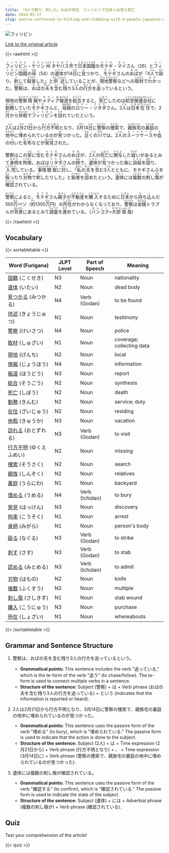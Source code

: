 ```yaml
---
title: 「4人で殴り、刺した」おばが供述　フィリピンで日本人女性ら死亡
date: 2024-03-17
slug: auntie-confessed-to-hitting-and-stabbing-with-4-people-japanese-woman-and-others-died-in-the-philippines
---
```


![フィリピン](https://www.asahicom.jp/imgopt/img/eafbb26a47/comm_L/AS20240317001340.jpg "フィリピン")

[Link to the original article](https://asahi.com/articles/ASS3K45PTS3KUHBI003.html?iref=comtop_7_03)

{{< rawhtml >}}
<p><ruby>フィリピン<rt>ふぃりぴん</rt></ruby>・<ruby>ケソン<rt>けそん</rt></ruby><ruby>州<rt>しゅう</rt></ruby><ruby>タヤバス<rt>たやばす</rt></ruby><ruby>市<rt>し</rt></ruby>で<ruby>日本<rt>にほん</rt></ruby><ruby>国籍<rt>こくせき</rt></ruby>の<ruby>モテギ<rt>もてぎ</rt></ruby>・<ruby>マイ<rt>まい</rt></ruby>さん（26）と<ruby>フィリピン<rt>ふぃりぴん</rt></ruby><ruby>国籍<rt>こくせき</rt></ruby>の<ruby>母<rt>はは</rt></ruby>（54）の<ruby>遺体<rt>いたい</rt></ruby>が14<ruby>日<rt>にち</rt></ruby>に<ruby>見<rt>み</rt></ruby>つかり、<ruby>モテギ<rt>もてぎ</rt></ruby>さんの<ruby>おば<rt>おば</rt></ruby>が「4<ruby>人<rt>にん</rt></ruby>で<ruby>殴<rt>なぐ</rt></ruby>り、<ruby>刺<rt>さ</rt></ruby>して<ruby>殺害<rt>さつがい</rt></ruby>した」と<ruby>供述<rt>きょうじゅつ</rt></ruby>していることが、<ruby>現地<rt>げんち</rt></ruby><ruby>警察<rt>けいさつ</rt></ruby>などへの<ruby>取材<rt>しゅざい</rt></ruby>で<ruby>わか<rt>わか</rt></ruby>った。<ruby>警察<rt>けいさつ</rt></ruby>は、<ruby>おば<rt>おば</rt></ruby>の<ruby>夫<rt>おっと</rt></ruby>を<ruby>含<rt>ふく</rt></ruby>む<ruby>残<rt>のこ</rt></ruby>り3<ruby>人<rt>にん</rt></ruby>の<ruby>行方<rt>ゆくえ</rt></ruby>を<ruby>追<rt>お</rt></ruby>っているという。</p>

<p>現地の<ruby>警察<rt>けいさつ</rt></ruby><ruby>情報<rt>じょうほう</rt></ruby>や<ruby>メディア<rt>めでぃあ</rt></ruby><ruby>報道<rt>ほうどう</rt></ruby>を<ruby>総合<rt>そうごう</rt></ruby>すると、<ruby>死亡<rt>しぼう</rt></ruby>したのは<ruby>航空<rt>こうくう</rt></ruby><ruby>関連<rt>かんれん</rt></ruby><ruby>会社<rt>かいしゃ</rt></ruby>に<ruby>勤務<rt>きんむ</rt></ruby>していた<ruby>モテギ<rt>もてぎ</rt></ruby>さんと、<ruby>母親<rt>ははおや</rt></ruby>の<ruby>ロリー・リタダ<rt>ろりー・りただ</rt></ruby>さん。2<ruby>人<rt>にん</rt></ruby>は<ruby>日本<rt>にほん</rt></ruby><ruby>在住<rt>ざいじゅう</rt></ruby>で、2<ruby>月<rt>がつ</rt></ruby>から<ruby>休暇<rt>きゅうか</rt></ruby>で<ruby>フィリピン<rt>ふぃりぴん</rt></ruby>を<ruby>訪<rt>たず</rt></ruby>れていたという。</p>

<p>2<ruby>人<rt>にん</rt></ruby>は2<ruby>月<rt>がつ</rt></ruby>21<ruby>日<rt>にち</rt></ruby>から<ruby>行方不明<rt>ゆくえふめい</rt></ruby>となり、3<ruby>月<rt>がつ</rt></ruby>14<ruby>日<rt>にち</rt></ruby>に<ruby>警察<rt>けいさつ</rt></ruby>の<ruby>捜索<rt>そうさく</rt></ruby>で、<ruby>親族<rt>しんぞく</rt></ruby><ruby>宅<rt>たく</rt></ruby>の<ruby>裏庭<rt>うらにわ</rt></ruby>の<ruby>地中<rt>ちちゅう</rt></ruby>に<ruby>埋<rt>う</rt></ruby>められているのが<ruby>見<rt>み</rt></ruby>つかった。<ruby>近<rt>ちか</rt></ruby>くの<ruby>川<rt>かわ</rt></ruby>では、2<ruby>人<rt>にん</rt></ruby>の<ruby>スーツケース<rt>すーつけーす</rt></ruby>や<ruby>血<rt>ち</rt></ruby>の<ruby>付<rt>つ</rt></ruby>いた<ruby>毛布<rt>もうふ</rt></ruby>などが<ruby>発見<rt>はっけん</rt></ruby>された。</p>

<p>警察はこの<ruby>家<rt>いえ</rt></ruby>に<ruby>住<rt>す</rt></ruby>む<ruby>モテギ<rt>もてぎ</rt></ruby>さんの<ruby>おば<rt>おば</rt></ruby>が、2<ruby>人<rt>にん</rt></ruby>の<ruby>死亡<rt>しぼう</rt></ruby>に<ruby>関与<rt>かんよ</rt></ruby>した<ruby>疑<rt>うたが</rt></ruby>いがあるとみて<ruby>身柄<rt>みがら</rt></ruby>を<ruby>拘束<rt>こうそく</rt></ruby>。おばは<ruby>リタダ<rt>りただ</rt></ruby>さんの<ruby>姉<rt>あね</rt></ruby>で、<ruby>遺体<rt>いたい</rt></ruby>が<ruby>見<rt>み</rt></ruby>つかった<ruby>後<rt>ご</rt></ruby>に<ruby>自殺<rt>じさつ</rt></ruby>を<ruby>図<rt>はか</rt></ruby>り、<ruby>入院<rt>にゅういん</rt></ruby>している。<ruby>事情<rt>じじょう</rt></ruby><ruby>聴取<rt>ちょうしゅ</rt></ruby>に<ruby>対<rt>たい</rt></ruby>し、「<ruby>私<rt>わたし</rt></ruby>の<ruby>夫<rt>おっと</rt></ruby>を<ruby>含<rt>ふく</rt></ruby>む3<ruby>人<rt>にん</rt></ruby>とともに、モテギさんらを<ruby>殴<rt>なぐ</rt></ruby>ったり<ruby>刃物<rt>はもの</rt></ruby>で<ruby>刺<rt>さ</rt></ruby>したりした」と<ruby>殺害<rt>さつがい</rt></ruby>を<ruby>認<rt>みと</rt></ruby>めたという。<ruby>遺体<rt>いたい</rt></ruby>には<ruby>複数<rt>ふくすう</rt></ruby>の<ruby>刺<rt>さ</rt></ruby>し<ruby>傷<rt>きず</rt></ruby>が<ruby>確認<rt>かくにん</rt></ruby>されている。</p>

<p><ruby>警察<rt>けいさつ</rt></ruby>によると、<ruby>モテギ<rt>もてぎ</rt></ruby>さん<ruby>親子<rt>おやこ</rt></ruby>が<ruby>不動産<rt>ふどうさん</rt></ruby>を<ruby>購入<rt>こうにゅう</rt></ruby>するために<ruby>日本<rt>にほん</rt></ruby>から<ruby>持<rt>も</rt></ruby>ち<ruby>込<rt>こ</rt></ruby>んだ500<ruby>万<rt>まん</rt></ruby>ペソ（<ruby>約<rt>やく</rt></ruby>1300<ruby>万<rt>まん</rt></ruby>円）の<ruby>所在<rt>しょざい</rt></ruby>がわからなくなっており、<ruby>警察<rt>けいさつ</rt></ruby>は<ruby>金銭<rt>きんせん</rt></ruby>トラブルが<ruby>背景<rt>はいけい</rt></ruby>にあるとみて<ruby>調査<rt>ちょうさ</rt></ruby>を<ruby>進<rt>すす</rt></ruby>めている。（<ruby>バンコク<rt>ばんこく</rt></ruby>=<ruby>大部<rt>おおべ</rt></ruby><ruby>俊<rt>しゅん</rt></ruby><ruby>哉<rt>や</rt></ruby>）</p>
{{< /rawhtml >}}

## Vocabulary


{{< sortabletable >}}

| Word (Furigana) | JLPT Level | Part of Speech | Meaning |
|-----------------|------------|---------------|---------|
|[国籍](https://jisho.org/search/%E5%9B%BD%E7%B1%8D) (こくせき)| N3 | Noun | nationality |
|[遺体](https://jisho.org/search/%E9%81%BA%E4%BD%93) (いたい)| N2 | Noun | dead body |
|[見つかる](https://jisho.org/search/%E8%A6%8B%E3%81%A4%E3%81%8B%E3%82%8B) (みつかる)| N4 | Verb (Godan) | to be found |
|[供述](https://jisho.org/search/%E4%BE%9B%E8%BF%B0) (きょうじゅつ)| N1 | Noun | testimony |
|[警察](https://jisho.org/search/%E8%AD%A6%E5%AF%9F) (けいさつ)| N4 | Noun | police |
|[取材](https://jisho.org/search/%E5%8F%96%E6%9D%90) (しゅざい)| N1 | Noun | coverage; collecting data |
|[現地](https://jisho.org/search/%E7%8F%BE%E5%9C%B0) (げんち)| N2 | Noun | local |
|[情報](https://jisho.org/search/%E6%83%85%E5%A0%B1) (じょうほう)| N4 | Noun | information |
|[報道](https://jisho.org/search/%E5%A0%B1%E9%81%93) (ほうどう)| N3 | Noun | report |
|[総合](https://jisho.org/search/%E7%B7%8F%E5%90%88) (そうごう)| N2 | Noun | synthesis |
|[死亡](https://jisho.org/search/%E6%AD%BB%E4%BA%A1) (しぼう)| N2 | Noun | death |
|[勤務](https://jisho.org/search/%E5%8B%A4%E5%8B%99) (きんむ)| N2 | Noun | service; duty |
|[在住](https://jisho.org/search/%E5%9C%A8%E4%BD%8F) (ざいじゅう)| N2 | Noun | residing |
|[休暇](https://jisho.org/search/%E4%BC%91%E6%9A%87) (きゅうか)| N3 | Noun | vacation |
|[訪れる](https://jisho.org/search/%E8%A8%AA%E3%82%8C%E3%82%8B) (おとずれる)| N3 | Verb (Godan) | to visit |
|[行方不明](https://jisho.org/search/%E8%A1%8C%E6%96%B9%E4%B8%8D%E6%98%8E) (ゆくえふめい)| N2 | Noun | missing |
|[捜索](https://jisho.org/search/%E6%8D%9C%E7%B4%A2) (そうさく)| N2 | Noun | search |
|[親族](https://jisho.org/search/%E8%A6%AA%E6%97%8F) (しんぞく)| N2 | Noun | relatives |
|[裏庭](https://jisho.org/search/%E8%A3%8F%E5%BA%AD) (うらにわ)| N1 | Noun | backyard |
|[埋める](https://jisho.org/search/%E5%9F%8B%E3%82%81%E3%82%8B) (うめる)| N4 | Verb (Ichidan) | to bury |
|[発見](https://jisho.org/search/%E7%99%BA%E8%A6%8B) (はっけん)| N3 | Noun | discovery |
|[拘束](https://jisho.org/search/%E6%8B%98%E6%9D%9F) (こうそく)| N1 | Noun | arrest |
|[身柄](https://jisho.org/search/%E8%BA%AB%E6%9F%84) (みがら)| N1 | Noun | person's body |
|[殴る](https://jisho.org/search/%E6%AE%B4%E3%82%8B) (なぐる)| N3 | Verb (Godan) | to strike |
|[刺す](https://jisho.org/search/%E5%88%BA%E3%81%99) (さす)| N3 | Verb (Godan) | to stab |
|[認める](https://jisho.org/search/%E8%AA%8D%E3%82%81%E3%82%8B) (みとめる)| N3 | Verb (Ichidan) | to admit |
|[刃物](https://jisho.org/search/%E5%88%83%E7%89%A9) (はもの)| N2 | Noun | knife |
|[複数](https://jisho.org/search/%E8%A4%87%E6%95%B0) (ふくすう)| N2 | Noun | multiple |
|[刺し傷](https://jisho.org/search/%E5%88%BA%E3%81%97%E5%82%B7) (さしきず)| N1 | Noun | stab wound |
|[購入](https://jisho.org/search/%E8%B3%BC%E5%85%A5) (こうにゅう)| N3 | Noun | purchase |
|[所在](https://jisho.org/search/%E6%89%80%E5%9C%A8) (しょざい)| N1 | Noun | whereabouts |

{{< /sortabletable >}}


## Grammar and Sentence Structure

1. 警察は、おばの夫を含む残り3人の行方を追っているという。
   - **Grammatical points:** This sentence includes the verb "追っている," which is the te-form of the verb "追う" (to chase/follow). The te-form is used to connect multiple verbs in a sentence.
   - **Structure of the sentence:** Subject (警察) + は + Verb phrase (おばの夫を含む残り3人の行方を追っている) + という (indicates that the information is reported or heard).

2. 2人は2月21日から行方不明となり、3月14日に警察の捜索で、親族宅の裏庭の地中に埋められているのが見つかった。
   - **Grammatical points:** This sentence uses the passive form of the verb "埋める" (to bury), which is "埋められている." The passive form is used to indicate that the action is done to the subject.
   - **Structure of the sentence:** Subject (2人) + は + Time expression (2月21日から) + Verb phrase (行方不明となり) + 、 + Time expression (3月14日に) + Verb phrase (警察の捜索で、親族宅の裏庭の地中に埋められているのが見つかった).

3. 遺体には複数の刺し傷が確認されている。
   - **Grammatical points:** This sentence uses the passive form of the verb "確認する" (to confirm), which is "確認されている." The passive form is used to indicate the state of the subject.
   - **Structure of the sentence:** Subject (遺体) + には + Adverbial phrase (複数の刺し傷が) + Verb phrase (確認されている).

## Quiz

Test your comprehension of the article!

{{< quiz >}}